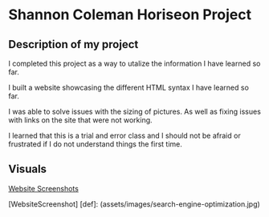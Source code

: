 # Shannon Coleman Horiseon Project

## Description of my project

I completed this project as a way to utalize the information I have learned so far. 

I built a website showcasing the different HTML syntax I have learned so far.

I was able to solve issues with the sizing of pictures. As well as fixing issues with links on the site that were not working. 

I learned that this is a trial and error class and I should not be afraid or frustrated if I do not understand things the first time. 


## Visuals
[Website Screenshots](assets/images/brand-awareness.png) 

[WebsiteScreenshot] [def]: (assets/images/search-engine-optimization.jpg)